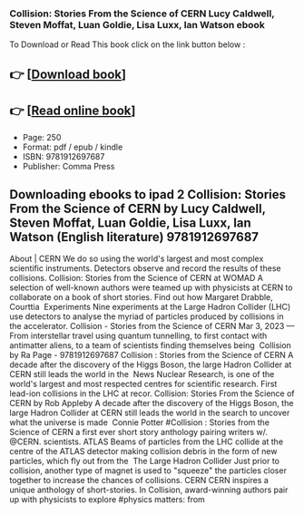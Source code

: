 ### Collision: Stories From the Science of CERN Lucy Caldwell, Steven Moffat, Luan Goldie, Lisa Luxx, Ian Watson ebook

To Download or Read This book click on the link button below :

## 👉  [**[Download book](http://ebooksharez.info/download.php?group=book&from=github.com&id=664824&lnk=1063 "Download book")**]

## 👉  [**[Read online book](http://ebooksharez.info/download.php?group=book&from=github.com&id=664824&lnk=1063 "Read online book")**]


* Page: 250
* Format: pdf / epub / kindle
* ISBN: 9781912697687
* Publisher: Comma Press



## Downloading ebooks to ipad 2 Collision: Stories From the Science of CERN by Lucy Caldwell, Steven Moffat, Luan Goldie, Lisa Luxx, Ian Watson (English literature)  9781912697687



 About | CERN We do so using the world&#039;s largest and most complex scientific instruments. Detectors observe and record the results of these collisions.
 Collision: Stories from the Science of CERN at WOMAD A selection of well-known authors were teamed up with physicists at CERN to collaborate on a book of short stories. Find out how Margaret Drabble, Courttia 
 Experiments Nine experiments at the Large Hadron Collider (LHC) use detectors to analyse the myriad of particles produced by collisions in the accelerator.
 Collision - Stories from the Science of CERN Mar 3, 2023 — From interstellar travel using quantum tunnelling, to first contact with antimatter aliens, to a team of scientists finding themselves being 
 Collision by Ra Page - 9781912697687 Collision : Stories from the Science of CERN A decade after the discovery of the Higgs Boson, the large Hadron Collider at CERN still leads the world in the 
 News Nuclear Research, is one of the world&#039;s largest and most respected centres for scientific research. First lead-ion collisions in the LHC at recor.
 Collision: Stories From the Science of CERN by Rob Appleby A decade after the discovery of the Higgs Boson, the large Hadron Collider at CERN still leads the world in the search to uncover what the universe is made 
 Connie Potter #Collision : Stories from the Science of CERN a first ever short story anthology pairing writers w/. @CERN. scientists.
 ATLAS Beams of particles from the LHC collide at the centre of the ATLAS detector making collision debris in the form of new particles, which fly out from the 
 The Large Hadron Collider Just prior to collision, another type of magnet is used to &quot;squeeze&quot; the particles closer together to increase the chances of collisions.
 CERN CERN inspires a unique anthology of short-stories. In Collision, award-winning authors pair up with physicists to explore #physics matters: from 





